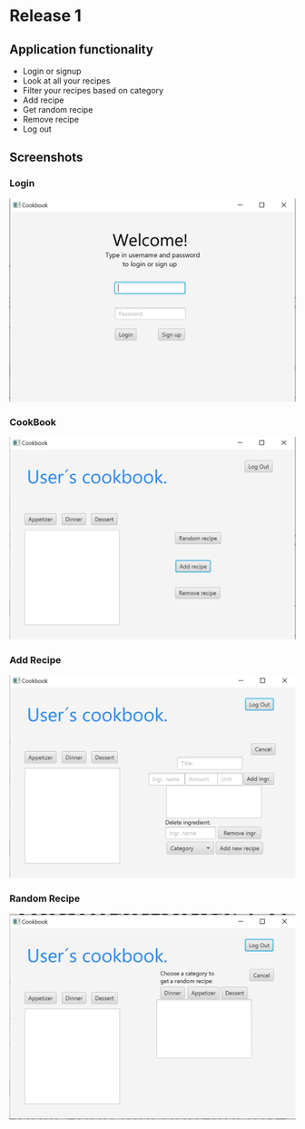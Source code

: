 # Release 1
## Application functionality
 - Login or signup
 - Look at all your recipes
 - Filter your recipes based on category
 - Add recipe
 - Get random recipe
 - Remove recipe
 - Log out

## Screenshots

### Login
![LoginDesign](UIDesign/Login.PNG)
### CookBook
![CookBookDesign](UIDesign/CookBook.PNG)
### Add Recipe
![CookBookAddDesign](UIDesign/CookBookAdd.PNG)
### Random Recipe
![CookBookRandomDesign](UIDesign/CookBookRandom.PNG)
